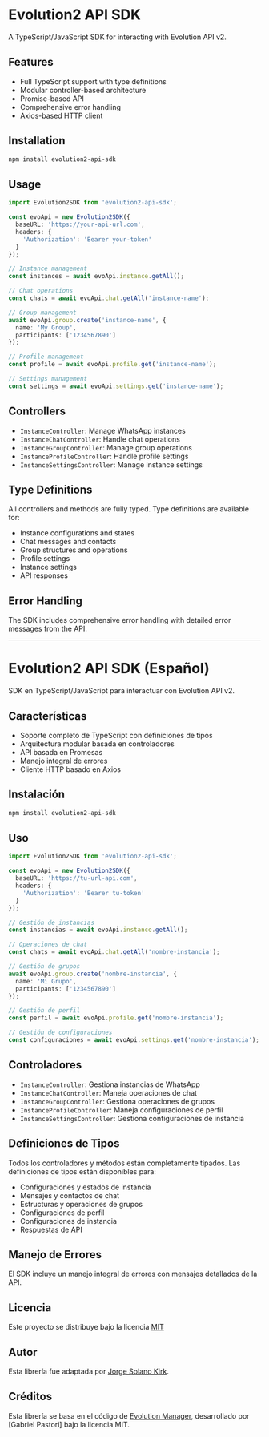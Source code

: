 # Evolution2 API SDK

A TypeScript/JavaScript SDK for interacting with Evolution API v2.

## Features

- Full TypeScript support with type definitions
- Modular controller-based architecture
- Promise-based API
- Comprehensive error handling
- Axios-based HTTP client

## Installation

```bash
npm install evolution2-api-sdk
```

## Usage

```typescript
import Evolution2SDK from 'evolution2-api-sdk';

const evoApi = new Evolution2SDK({
  baseURL: 'https://your-api-url.com',
  headers: {
    'Authorization': 'Bearer your-token'
  }
});

// Instance management
const instances = await evoApi.instance.getAll();

// Chat operations
const chats = await evoApi.chat.getAll('instance-name');

// Group management
await evoApi.group.create('instance-name', {
  name: 'My Group',
  participants: ['1234567890']
});

// Profile management
const profile = await evoApi.profile.get('instance-name');

// Settings management
const settings = await evoApi.settings.get('instance-name');
```

## Controllers

- `InstanceController`: Manage WhatsApp instances
- `InstanceChatController`: Handle chat operations
- `InstanceGroupController`: Manage group operations
- `InstanceProfileController`: Handle profile settings
- `InstanceSettingsController`: Manage instance settings

## Type Definitions

All controllers and methods are fully typed. Type definitions are available for:
- Instance configurations and states
- Chat messages and contacts
- Group structures and operations
- Profile settings
- Instance settings
- API responses

## Error Handling

The SDK includes comprehensive error handling with detailed error messages from the API.

---

# Evolution2 API SDK (Español)

SDK en TypeScript/JavaScript para interactuar con Evolution API v2.

## Características

- Soporte completo de TypeScript con definiciones de tipos
- Arquitectura modular basada en controladores
- API basada en Promesas
- Manejo integral de errores
- Cliente HTTP basado en Axios

## Instalación

```bash
npm install evolution2-api-sdk
```

## Uso

```typescript
import Evolution2SDK from 'evolution2-api-sdk';

const evoApi = new Evolution2SDK({
  baseURL: 'https://tu-url-api.com',
  headers: {
    'Authorization': 'Bearer tu-token'
  }
});

// Gestión de instancias
const instancias = await evoApi.instance.getAll();

// Operaciones de chat
const chats = await evoApi.chat.getAll('nombre-instancia');

// Gestión de grupos
await evoApi.group.create('nombre-instancia', {
  name: 'Mi Grupo',
  participants: ['1234567890']
});

// Gestión de perfil
const perfil = await evoApi.profile.get('nombre-instancia');

// Gestión de configuraciones
const configuraciones = await evoApi.settings.get('nombre-instancia');
```

## Controladores

- `InstanceController`: Gestiona instancias de WhatsApp
- `InstanceChatController`: Maneja operaciones de chat
- `InstanceGroupController`: Gestiona operaciones de grupos
- `InstanceProfileController`: Maneja configuraciones de perfil
- `InstanceSettingsController`: Gestiona configuraciones de instancia

## Definiciones de Tipos

Todos los controladores y métodos están completamente tipados. Las definiciones de tipos están disponibles para:
- Configuraciones y estados de instancia
- Mensajes y contactos de chat
- Estructuras y operaciones de grupos
- Configuraciones de perfil
- Configuraciones de instancia
- Respuestas de API

## Manejo de Errores

El SDK incluye un manejo integral de errores con mensajes detallados de la API.

## Licencia

Este proyecto se distribuye bajo la licencia [MIT](https://opensource.org/licenses/MIT)

## Autor

Esta librería fue adaptada por [Jorge Solano Kirk](https://github.com/jskfox).

## Créditos

Esta librería se basa en el código de [Evolution Manager](https://github.com/EvolutionAPI/evolution-manager), desarrollado por [Gabriel Pastori] bajo la licencia MIT.